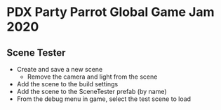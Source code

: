 # PDX Party Parrot Global Game Jam 2020

## Scene Tester

* Create and save a new scene
  * Remove the camera and light from the scene
* Add the scene to the build settings
* Add the scene to the SceneTester prefab (by name)
* From the debug menu in game, select the test scene to load
